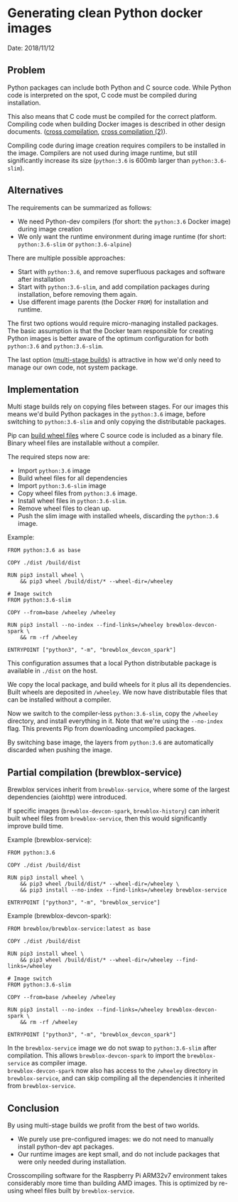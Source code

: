 # Generating clean Python docker images

Date: 2018/11/12

## Problem

Python packages can include both Python and C source code. While Python code is interpreted on the spot, C code must be compiled during installation.

This also means that C code must be compiled for the correct platform. Compiling code when building Docker images is described in other design documents. ([cross compilation][xcompile-1], [cross compilation (2)][xcompile-2]). <br>

Compiling code during image creation requires compilers to be installed in the image. Compilers are not used during image runtime, but still significantly increase its size (`python:3.6` is 600mb larger than `python:3.6-slim`).

## Alternatives

The requirements can be summarized as follows:

- We need Python-dev compilers (for short: the `python:3.6` Docker image) during image creation
- We only want the runtime environment during image runtime (for short: `python:3.6-slim` or `python:3.6-alpine`)

There are multiple possible approaches:

- Start with `python:3.6`, and remove superfluous packages and software after installation
- Start with `python:3.6-slim`, and add compilation packages during installation, before removing them again.
- Use different image parents (the Docker `FROM`) for installation and runtime.

The first two options would require micro-managing installed packages. The basic assumption is that the Docker team responsible for creating Python images is better aware of the optimum configuration for both `python:3.6` and `python:3.6-slim`.

The last option ([multi-stage builds][multistage-docker]) is attractive in how we'd only need to manage our own code, not system package.

## Implementation

Multi stage builds rely on copying files between stages. For our images this means we'd build Python packages in the `python:3.6` image, before switching to `python:3.6-slim` and only copying the distributable packages.

Pip can [build wheel files][pip-wheel] where C source code is included as a binary file. Binary wheel files are installable without a compiler.

The required steps now are:
- Import `python:3.6` image
- Build wheel files for all dependencies
- Import `python:3.6-slim` image
- Copy wheel files from `python:3.6` image.
- Install wheel files in `python:3.6-slim`.
- Remove wheel files to clean up.
- Push the slim image with installed wheels, discarding the `python:3.6` image.

Example:
```docker
FROM python:3.6 as base

COPY ./dist /build/dist

RUN pip3 install wheel \
    && pip3 wheel /build/dist/* --wheel-dir=/wheeley

# Image switch
FROM python:3.6-slim

COPY --from=base /wheeley /wheeley

RUN pip3 install --no-index --find-links=/wheeley brewblox-devcon-spark \
    && rm -rf /wheeley

ENTRYPOINT ["python3", "-m", "brewblox_devcon_spark"]
```

This configuration assumes that a local Python distributable package is available in `./dist` on the host.

We copy the local package, and build wheels for it plus all its dependencies. Built wheels are deposited in `/wheeley`. We now have distributable files that can be installed without a compiler.

Now we switch to the compiler-less `python:3.6-slim`, copy the `/wheeley` directory, and install everything in it.
Note that we're using the `--no-index` flag. This prevents Pip from downloading uncompiled packages.

By switching base image, the layers from `python:3.6` are automatically discarded when pushing the image.

## Partial compilation (brewblox-service)

Brewblox services inherit from `brewblox-service`, where some of the largest dependencies (aiohttp) were introduced.

If specific images (`brewblox-devcon-spark`, `brewblox-history`) can inherit built wheel files from `brewblox-service`, then this would significantly improve build time.

Example (brewblox-service):

```docker
FROM python:3.6

COPY ./dist /build/dist

RUN pip3 install wheel \
    && pip3 wheel /build/dist/* --wheel-dir=/wheeley \
    && pip3 install --no-index --find-links=/wheeley brewblox-service

ENTRYPOINT ["python3", "-m", "brewblox_service"]
```

Example (brewblox-devcon-spark):
```docker
FROM brewblox/brewblox-service:latest as base

COPY ./dist /build/dist

RUN pip3 install wheel \
    && pip3 wheel /build/dist/* --wheel-dir=/wheeley --find-links=/wheeley

# Image switch
FROM python:3.6-slim

COPY --from=base /wheeley /wheeley

RUN pip3 install --no-index --find-links=/wheeley brewblox-devcon-spark \
    && rm -rf /wheeley

ENTRYPOINT ["python3", "-m", "brewblox_devcon_spark"]
```

In the `brewblox-service` image we do not swap to `python:3.6-slim` after compilation. This allows `brewblox-devcon-spark` to import the `brewblox-service` as compiler image. <br>
`brewblox-devcon-spark` now also has access to the `/wheeley` directory in `brewblox-service`, and can skip compiling all the dependencies it inherited from `brewblox-service`.


## Conclusion

By using multi-stage builds we profit from the best of two worlds.
- We purely use pre-configured images: we do not need to manually install python-dev apt packages.
- Our runtime images are kept small, and do not include packages that were only needed during installation.

Crosscompiling software for the Raspberry Pi ARM32v7 environment takes considerably more time than building AMD images. This is optimized by re-using wheel files built by `brewblox-service`.



[xcompile-1]: ./docker_crosscompilation.md
[xcompile-2]: ./crosscompilation_revisited.md
[multistage-docker]: https://docs.docker.com/develop/develop-images/multistage-build/
[pip-wheel]: https://pip.pypa.io/en/stable/reference/pip_wheel/
